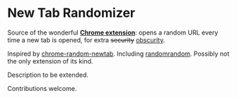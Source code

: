 # New Tab Randomizer

Source of the wonderful [**Chrome extension**](https://chrome.google.com/webstore/detail/new-tab-randomizer/onjkjeianfmpinhbdaibbbhejnffcika): opens a random URL every time a new tab is opened, for extra <del>security</del> <ins>obscurity</ins>.

Inspired by [chrome-random-newtab](https://github.com/jimschubert/chrome-random-newtab). Including [randomrandom](https://github.com/yozlet/randomrandom). Possibly not the only extension of its kind.

Description to be extended.

Contributions welcome.